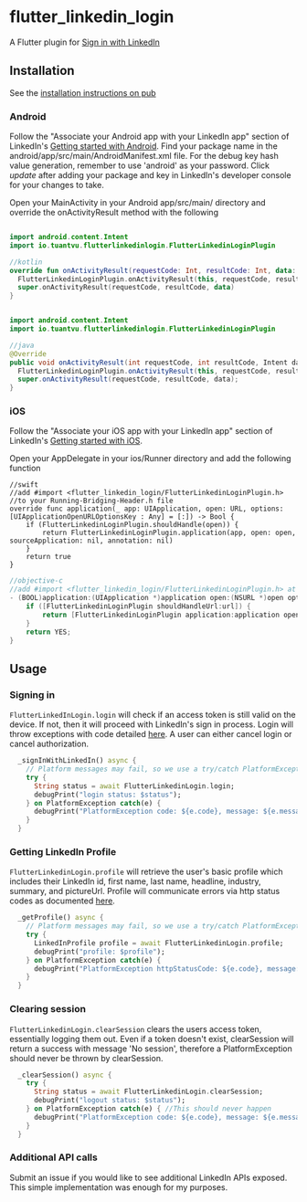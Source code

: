 # flutter_linkedin_login

A Flutter plugin for [Sign in with LinkedIn](https://developer.linkedin.com/docs/signin-with-linkedin)

## Installation
See the [installation instructions on pub](https://pub.dartlang.org/packages/flutter_linkedin_login#-installing-tab-)

### Android
Follow the "Associate your Android app with your LinkedIn app" section of LinkedIn's
[Getting started with Android](https://developer.linkedin.com/docs/android-sdk). 
Find your package name in the android/app/src/main/AndroidManifest.xml file.
For the debug key hash value generation, remember to use 'android' as your password.
Click *update* after adding your package and key in 
LinkedIn's developer console for your changes to take.  
  
Open your MainActivity in your Android app/src/main/ directory and override the
onActivityResult method with the following
```kotlin

import android.content.Intent
import io.tuantvu.flutterlinkedinlogin.FlutterLinkedinLoginPlugin

//kotlin
override fun onActivityResult(requestCode: Int, resultCode: Int, data: Intent?) {
  FlutterLinkedinLoginPlugin.onActivityResult(this, requestCode, resultCode, data)
  super.onActivityResult(requestCode, resultCode, data)
}
```
```java

import android.content.Intent
import io.tuantvu.flutterlinkedinlogin.FlutterLinkedinLoginPlugin

//java
@Override
public void onActivityResult(int requestCode, int resultCode, Intent data) {
  FlutterLinkedinLoginPlugin.onActivityResult(this, requestCode, resultCode, data);
  super.onActivityResult(requestCode, resultCode, data);
}
```

### iOS
Follow the "Associate your iOS app with your LinkedIn app" section of LinkedIn's
[Getting started with iOS](https://developer.linkedin.com/docs/ios-sdk). 
  
Open your AppDelegate in your ios/Runner directory and add the following function
```
//swift
//add #import <flutter_linkedin_login/FlutterLinkedinLoginPlugin.h>
//to your Running-Bridging-Header.h file
override func application(_ app: UIApplication, open: URL, options: [UIApplicationOpenURLOptionsKey : Any] = [:]) -> Bool {
    if (FlutterLinkedinLoginPlugin.shouldHandle(open)) {
        return FlutterLinkedinLoginPlugin.application(app, open: open, sourceApplication: nil, annotation: nil)
    }
    return true
}
```
```objectivec
//objective-c
//add #import <flutter_linkedin_login/FlutterLinkedinLoginPlugin.h> at top of your AppDelegate.m
- (BOOL)application:(UIApplication *)application open:(NSURL *)open options:(UIApplicationOpenURLOptionsKey *)options {
    if ([FlutterLinkedinLoginPlugin shouldHandleUrl:url]) {
        return [FlutterLinkedinLoginPlugin application:application open:open sourceApplication:nil annotation: nil];
    }
    return YES;
}
```

## Usage
### Signing in
`FlutterLinkedInLogin.login` will check if an access token is still valid on the device. If not,
then it will proceed with LinkedIn's sign in process. Login will throw exceptions with code detailed
[here](https://developer.linkedin.com/docs/oauth2). A user can either cancel login or cancel authorization.

```dart
  _signInWithLinkedIn() async {
    // Platform messages may fail, so we use a try/catch PlatformException.
    try {
      String status = await FlutterLinkedinLogin.login;
      debugPrint("login status: $status");
    } on PlatformException catch(e) {
      debugPrint("PlatformException code: ${e.code}, message: ${e.message}, toString: ${e.toString()}");
    }
  }
```

### Getting LinkedIn Profile
`FlutterLinkedinLogin.profile` will retrieve the user's basic profile which includes their 
LinkedIn id, first name, last name, headline, industry, summary, and pictureUrl. Profile will
communicate errors via http status codes as documented [here](https://developer.linkedin.com/docs/guide/v2/error-handling).

```dart
  _getProfile() async {
    // Platform messages may fail, so we use a try/catch PlatformException.
    try {
      LinkedInProfile profile = await FlutterLinkedinLogin.profile;
      debugPrint("profile: $profile");
    } on PlatformException catch(e) {
      debugPrint("PlatformException httpStatusCode: ${e.code}, message: ${e.message}, toString: ${e.toString()}");
    }
  }
```

### Clearing session
`FlutterLinkedinLogin.clearSession` clears the users access token, essentially logging them out. 
Even if a token doesn't exist, clearSession will return a success with message 'No session', 
therefore a PlatformException should never be thrown by clearSession.

```dart
  _clearSession() async {
    try {
      String status = await FlutterLinkedinLogin.clearSession;
      debugPrint("logout status: $status");
    } on PlatformException catch(e) { //This should never happen
      debugPrint("PlatformException code: ${e.code}, message: ${e.message}, toString: ${e.toString()}");
    }
  }
```

### Additional API calls
Submit an issue if you would like to see additional LinkedIn APIs exposed. This
simple implementation was enough for my purposes.